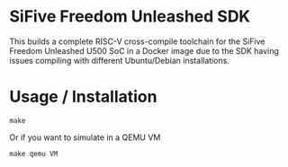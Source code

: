 # SiFive Freedom Unleashed SDK

This builds a complete RISC-V cross-compile toolchain for the SiFive Freedom
Unleashed U500 SoC in a Docker image due to the SDK having issues compiling with different Ubuntu/Debian installations.


# Usage / Installation #


 ```
make
```
 
Or if you want to simulate in a QEMU VM

 ```
make qemu VM
```

